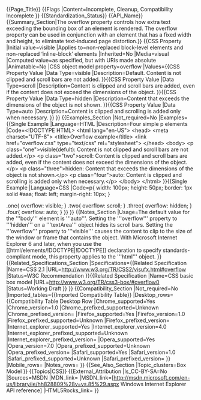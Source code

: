 {{Page_Title}}
{{Flags
|Content=Incomplete, Cleanup, Compatibility Incomplete
}}
{{Standardization_Status}}
{{API_Name}}
{{Summary_Section|The overflow property controls how extra text  exceeding the bounding box of an element is rendered. The overflow property can be used in conjunction with an element that has a fixed width and height, to eliminate text-induced page distortion.}}
{{CSS Property
|Initial value=visible
|Applies to=non-replaced block-level elements and non-replaced ‘inline-block’ elements
|Inherited=No
|Media=visual
|Computed value=as specified, but with URIs made absolute
|Animatable=No
|CSS object model property=overflow
|Values={{CSS Property Value
|Data Type=visible
|Description=Default. Content is not clipped and scroll bars are not added.
}}{{CSS Property Value
|Data Type=scroll
|Description=Content is clipped and scroll bars are added, even if the content does not exceed the dimensions of the object.
}}{{CSS Property Value
|Data Type=hidden
|Description=Content that exceeds the dimensions of the object is not shown.
}}{{CSS Property Value
|Data Type=auto
|Description=Content is clipped and scrolling is added only when necessary.
}}
}}
{{Examples_Section
|Not_required=No
|Examples={{Single Example
|Language=HTML
|Description=Four simple p elements
|Code=&lt;!DOCTYPE HTML&gt;
&lt;html lang="en-US"&gt;
&lt;head&gt;
  &lt;meta charset="UTF-8"&gt;
  &lt;title&gt;Overflow example&lt;/title&gt;
  &lt;link href="overflow.css" type="text/css" rel="stylesheet"&gt;
&lt;/head&gt;
&lt;body&gt;
  &lt;p class="one"&gt;visible(defult): Content is not clipped and scroll bars are not added.&lt;/p&gt;
  &lt;p class="two"&gt;scroll: Content is clipped and scroll bars are added, even if the content does not exceed the dimensions of the object.&lt;/p&gt;
  &lt;p class="three"&gt;hidden: Content that exceeds the dimensions of the object is not shown.&lt;/p&gt;
  &lt;p class="four"&gt;auto: Content is clipped and scrolling is added only when necessary.&lt;/p&gt;
&lt;/body&gt;
&lt;/html&gt;
}}{{Single Example
|Language=CSS
|Code=p{
  width: 100px;
  height: 50px;
  border: 1px solid #aaa;
  float: left;
  margin-right: 10px;
}

.one{
  overflow: visible;
}
.two{
  overflow: scroll;
}
.three{
  overflow: hidden;
}
.four{
  overflow: auto;
}
}}
}}
{{Notes_Section
|Usage=The default value for the '''body''' element is '''auto'''.
Setting the '''overflow''' property to '''hidden''' on a '''textArea''' object hides its scroll bars.
Setting the '''overflow''' property to '''visible''' causes the content to clip to the size of the window or frame that contains the object.
With Microsoft Internet Explorer 6 and later, when you use the [[html/elements/!DOCTYPE|!DOCTYPE]] declaration to specify standards-compliant mode, this property applies to the '''html''' object.
}}
{{Related_Specifications_Section
|Specifications={{Related Specification
|Name=CSS 2.1
|URL=http://www.w3.org/TR/CSS2/visufx.html#overflow
|Status=W3C Recommendation
}}{{Related Specification
|Name=CSS basic box model
|URL=http://www.w3.org/TR/css3-box/#overflow0
|Status=Working Draft
}}
}}
{{Compatibility_Section
|Not_required=No
|Imported_tables={{Imported Compatibility Table}}
|Desktop_rows={{Compatibility Table Desktop Row
|Chrome_supported=Yes
|Chrome_version=1.0
|Chrome_prefixed_supported=Unknown
|Chrome_prefixed_version=
|Firefox_supported=Yes
|Firefox_version=1.0
|Firefox_prefixed_supported=Unknown
|Firefox_prefixed_version=
|Internet_explorer_supported=Yes
|Internet_explorer_version=4.0
|Internet_explorer_prefixed_supported=Unknown
|Internet_explorer_prefixed_version=
|Opera_supported=Yes
|Opera_version=7.0
|Opera_prefixed_supported=Unknown
|Opera_prefixed_version=
|Safari_supported=Yes
|Safari_version=1.0
|Safari_prefixed_supported=Unknown
|Safari_prefixed_version=
}}
|Mobile_rows=
|Notes_rows=
}}
{{See_Also_Section
|Topic_clusters=Box Model
}}
{{Topics|CSS}}
{{External_Attribution
|Is_CC-BY-SA=No
|Sources=MSDN
|MDN_link=
|MSDN_link=[http://msdn.microsoft.com/en-us/library/ie/hh828809%28v=vs.85%29.aspx Windows Internet Explorer API reference]
|HTML5Rocks_link=
}}
